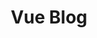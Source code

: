 ---
slug: "/vue-blog-home"
title: "Vue Blog"
descriptionMain: "A static blog built with Vue, Vuetify and SASS"
descriptionSecondary: "A simple blog with Modern Architecture tones, which includes a landing page, blog posts, an about page, buildings page and a contact form."
imageOne: ../assets/images/project-images/vue-blog/vue-blog-home.jpeg
---
